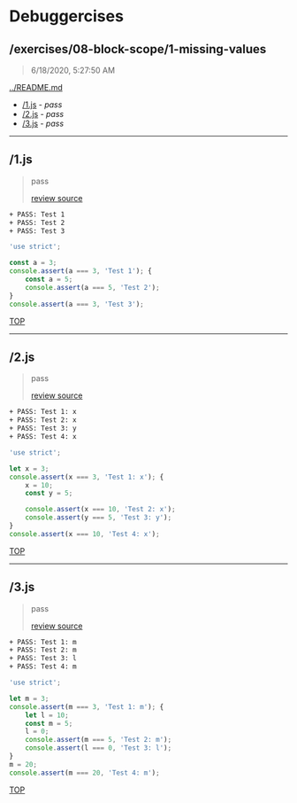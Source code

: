 # Debuggercises 

## /exercises/08-block-scope/1-missing-values 

> 6/18/2020, 5:27:50 AM 

[../README.md](../README.md)

- [/1.js](#1js) - _pass_ 
- [/2.js](#2js) - _pass_ 
- [/3.js](#3js) - _pass_ 

---

## /1.js 

> pass 
>
> [review source](../../../exercises/08-block-scope/1-missing-values/1.js)

```txt
+ PASS: Test 1
+ PASS: Test 2
+ PASS: Test 3
```

```js
'use strict';

const a = 3;
console.assert(a === 3, 'Test 1'); {
    const a = 5;
    console.assert(a === 5, 'Test 2');
}
console.assert(a === 3, 'Test 3');
```

[TOP](#debuggercises)

---

## /2.js 

> pass 
>
> [review source](../../../exercises/08-block-scope/1-missing-values/2.js)

```txt
+ PASS: Test 1: x
+ PASS: Test 2: x
+ PASS: Test 3: y
+ PASS: Test 4: x
```

```js
'use strict';

let x = 3;
console.assert(x === 3, 'Test 1: x'); {
    x = 10;
    const y = 5;

    console.assert(x === 10, 'Test 2: x');
    console.assert(y === 5, 'Test 3: y');
}
console.assert(x === 10, 'Test 4: x');
```

[TOP](#debuggercises)

---

## /3.js 

> pass 
>
> [review source](../../../exercises/08-block-scope/1-missing-values/3.js)

```txt
+ PASS: Test 1: m
+ PASS: Test 2: m
+ PASS: Test 3: l
+ PASS: Test 4: m
```

```js
'use strict';

let m = 3;
console.assert(m === 3, 'Test 1: m'); {
    let l = 10;
    const m = 5;
    l = 0;
    console.assert(m === 5, 'Test 2: m');
    console.assert(l === 0, 'Test 3: l');
}
m = 20;
console.assert(m === 20, 'Test 4: m');
```

[TOP](#debuggercises)

